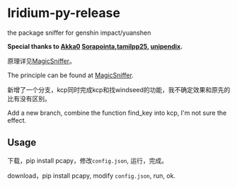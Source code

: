 # Iridium-py-release
the package sniffer for genshin impact/yuanshen

**Special thanks to [Akka0](https://github.com/Akka0)
[Sorapointa](https://github.com/Sorapointa),[tamilpp25](https://github.com/tamilpp25), [unipendix](https://github.com/BUnipendix).**

原理详见[MagicSniffer](https://github.com/Sorapointa/MagicSniffer)。

The principle can be found at [MagicSniffer](https://github.com/Sorapointa/MagicSniffer).

新增了一个分支，kcp同时完成kcp和找windseed的功能，我不确定效果和原先的比有没有区别。

Add a new branch, combine the function find_key into kcp, I'm not sure the effect.

## Usage

下载，pip install pcapy，修改`config.json`, 运行，完成。

download，pip install pcapy, modify `config.json`, run, ok.
